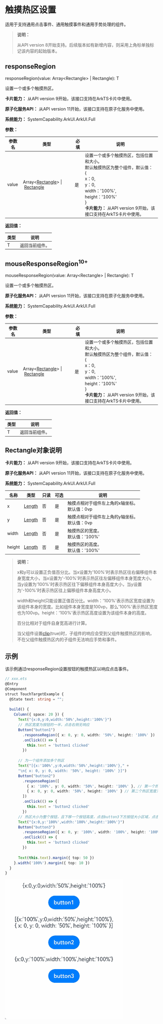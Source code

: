 # 触摸热区设置

适用于支持通用点击事件、通用触摸事件和通用手势处理的组件。


>  **说明：**
>
>  从API version 8开始支持。后续版本如有新增内容，则采用上角标单独标记该内容的起始版本。

## responseRegion

responseRegion(value: Array&lt;Rectangle&gt; | Rectangle): T

设置一个或多个触摸热区。

**卡片能力：** 从API version 9开始，该接口支持在ArkTS卡片中使用。

**原子化服务API：** 从API version 11开始，该接口支持在原子化服务中使用。

**系统能力：** SystemCapability.ArkUI.ArkUI.Full

**参数：**

| 参数名 | 类型                                                         | 必填 | 说明                                                         |
| ------ | ------------------------------------------------------------ | ---- | ------------------------------------------------------------ |
| value  | Array&lt;[Rectangle](#rectangle对象说明)&gt;&nbsp;\|&nbsp;[Rectangle](#rectangle对象说明) | 是   | 设置一个或多个触摸热区，包括位置和大小。<br/>默认触摸热区为整个组件，默认值：<br/>{<br/>x：0,<br/>y：0,<br/>width：'100%',<br/>height：'100%'<br/>}<br/>**卡片能力：** 从API version 9开始，该接口支持在ArkTS卡片中使用。 |

**返回值：**

| 类型 | 说明 |
| -------- | -------- |
| T | 返回当前组件。 |

## mouseResponseRegion<sup>10+</sup>

mouseResponseRegion(value: Array&lt;Rectangle&gt; | Rectangle): T

设置一个或多个触摸热区。

**原子化服务API：** 从API version 11开始，该接口支持在原子化服务中使用。

**系统能力：** SystemCapability.ArkUI.ArkUI.Full

**参数：**

| 参数名 | 类型                                                         | 必填 | 说明                                                         |
| ------ | ------------------------------------------------------------ | ---- | ------------------------------------------------------------ |
| value  | Array&lt;[Rectangle](#rectangle对象说明)&gt;&nbsp;\|&nbsp;[Rectangle](#rectangle对象说明) | 是   | 设置一个或多个触摸热区，包括位置和大小。<br/>默认触摸热区为整个组件，默认值：<br/>{<br/>x：0,<br/>y：0,<br/>width：'100%',<br/>height：'100%'<br/>}<br/>**卡片能力：** 从API version 9开始，该接口支持在ArkTS卡片中使用。 |

**返回值：**

| 类型 | 说明 |
| -------- | -------- |
| T | 返回当前组件。 |

## Rectangle对象说明

**卡片能力：** 从API version 9开始，该接口支持在ArkTS卡片中使用。

**原子化服务API：** 从API version 11开始，该接口支持在原子化服务中使用。

**系统能力：** SystemCapability.ArkUI.ArkUI.Full

| 名称        | 类型                        | 只读    |  可选   |  说明                             |
| ------ | ----------------------------- | -----| -----|-------------------------------- |
| x      | [Length](ts-types.md#length)  | 否   | 是   |触摸点相对于组件左上角的x轴坐标。<br/>默认值：0vp |
| y      | [Length](ts-types.md#length)  | 否   | 是   |触摸点相对于组件左上角的y轴坐标。<br/>默认值：0vp |
| width  | [Length](ts-types.md#length)  | 否   | 是   |触摸热区的宽度。<br/>默认值：'100%' |
| height | [Length](ts-types.md#length) | 否   | 是   |触摸热区的高度。<br/>默认值：'100%' |

  >  **说明：**
  >
  >  x和y可以设置正负值百分比。当x设置为'100%'时表示热区往右偏移组件本身宽度大小，当x设置为'-100%'时表示热区往左偏移组件本身宽度大小。当y设置为'100%'时表示热区往下偏移组件本身高度大小，当y设置为'-100%'时表示热区往上偏移组件本身高度大小。
  >
  >  width和height只能设置正值百分比。width：'100%'表示热区宽度设置为该组件本身的宽度。比如组件本身宽度是100vp，那么'100%'表示热区宽度也为100vp。height：'100%'表示热区高度设置为该组件本身的高度。
  >
  >  百分比相对于组件自身宽高进行计算。
  >
  >  当父组件设置[clip](ts-universal-attributes-sharp-clipping.md#clip12)(true)时，子组件的响应会受到父组件触摸热区的影响，不在父组件触摸热区内的子组件无法响应手势和事件。


## 示例

该示例通过responseRegion设置按钮的触摸热区以响应点击事件。

```ts
// xxx.ets
@Entry
@Component
struct TouchTargetExample {
  @State text: string = "";

  build() {
    Column({ space: 20 }) {
      Text("{x:0,y:0,width:'50%',height:'100%'}")
      // 热区宽度为按钮的一半，点击右侧无响应
      Button("button1")
        .responseRegion({ x: 0, y: 0, width: '50%', height: '100%' })
        .onClick(() => {
          this.text = 'button1 clicked'
        })

      // 为一个组件添加多个热区
      Text("[{x:'100%',y:0,width:'50%',height:'100%'}," +
      "\n{ x: 0, y: 0, width: '50%', height: '100%' }]")
      Button("button2")
        .responseRegion([
          { x: '100%', y: 0, width: '50%', height: '100%' }, // 第一个热区宽度为按钮的一半，点击按钮右侧宽度一半区域，点击事件生效
          { x: 0, y: 0, width: '50%', height: '100%' } // 第二个热区宽度为按钮的一半，点击button2左半边，点击事件生效
        ])
        .onClick(() => {
          this.text = 'button2 clicked'
        })
      // 热区大小为整个按钮，且下移一个按钮高度，点击button3下方按钮大小区域，点击事件生效
      Text("{x:0,y:'100%',width:'100%',height:'100%'}")
      Button("button3")
        .responseRegion({ x: 0, y: '100%', width: '100%', height: '100%' })
        .onClick(() => {
          this.text = 'button3 clicked'
        })

      Text(this.text).margin({ top: 50 })
    }.width('100%').margin({ top: 10 })
  }
}
```

![touchtarget.gif](figures/touchtarget.gif)
